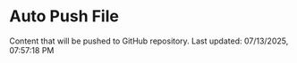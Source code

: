 # Auto Push File

Content that will be pushed to GitHub repository.
Last updated: 07/13/2025, 07:57:18 PM